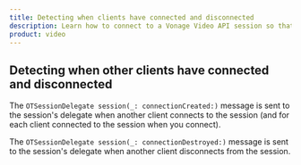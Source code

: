 ```yaml
--- 
title: Detecting when clients have connected and disconnected 
description: Learn how to connect to a Vonage Video API session so that participants can use audio, video, and messaging functionality in your ios application.
product: video 
---
```


## Detecting when other clients have connected and disconnected

The `OTSessionDelegate session(_: connectionCreated:)` message is sent to the session's delegate when another client connects to the session (and for each client connected to the session when you connect).

The `OTSessionDelegate session(_: connectionDestroyed:)` message is sent to the session's delegate when another client disconnects from the session.

